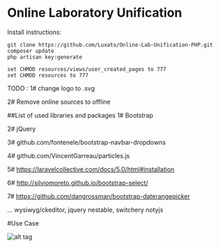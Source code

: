 # Online Laboratory Unification
Install instructions:
```
git clone https://github.com/Luxato/Online-Lab-Unification-PHP.git
composer update
php artisan key:generate

set CHMOD resources/views/user_created_pages to 777
set CHMOD resources to 777
```

TODO :
1# change logo to .svg

2# Remove online sources to offline

##List of used libraries and packages
1# Bootstrap

2# jQuery

3# github.com/fontenele/bootstrap-navbar-dropdowns

4# github.com/VincentGarreau/particles.js

5# https://laravelcollective.com/docs/5.0/html#installation

6# http://silviomoreto.github.io/bootstrap-select/

7# https://github.com/dangrossman/bootstrap-daterangepicker

...
wysiwyg/ckeditor, jquery nestable, switchery
notyjs

#Use Case

![alt tag](http://showcase.stranovsky.sk/github/usecase.png)
